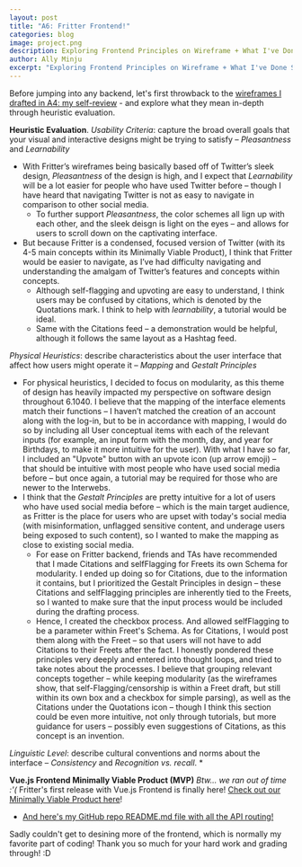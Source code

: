 ```yaml
---
layout: post
title: "A6: Fritter Frontend!"
categories: blog
image: project.png
description: Exploring Frontend Principles on Wireframe + What I've Done So Far.
author: Ally Minju
excerpt: "Exploring Frontend Principles on Wireframe + What I've Done So Far."
---
```


Before jumping into any backend, let's first throwback to the [wireframes I drafted in A4: my self-review](https://allymhong.github.io/blog/2022/10/12/fritter-approaches-updated.html#iv-wireframes) - and explore what they mean in-depth through heuristic evaluation.

**Heuristic Evaluation**.
*Usability Criteria*: capture the broad overall goals that your visual and interactive designs might be trying to satisfy – *Pleasantness* and *Learnability*
* With Fritter’s wireframes being basically based off of Twitter’s sleek design, *Pleasantness* of the design is high, and I expect that *Learnability* will be a lot easier for people who have used Twitter before – though I have heard that navigating Twitter is not as easy to navigate in comparison to other social media.
    * To further support *Pleasantness*, the color schemes all lign up with each other, and the sleek deisgn is light on the eyes – and allows for users to scroll down on the captivating interface.
* But because Fritter is a condensed, focused version of Twitter (with its 4-5 main concepts within its Minimally Viable Product), I think that Fritter would be easier to navigate, as I’ve had difficulty navigating and understanding the amalgam of Twitter’s features and concepts within concepts.
    * Although self-flagging and upvoting are easy to understand, I think users may be confused by citations, which is denoted by the Quotations mark. I think to help with *learnability*, a tutorial would be ideal. 
    * Same with the Citations feed – a demonstration would be helpful, although it follows the same layout as a Hashtag feed.

*Physical Heuristics*: describe characteristics about the user interface that affect how users might operate it – *Mapping* and *Gestalt Principles*
* For physical heuristics, I decided to focus on modularity, as this theme of design has heavily impacted my perspective on software design throughout 6.1040. I believe that the mapping of the interface elements match their functions – I haven’t matched the creation of an account along with the log-in, but to be in accordance with mapping, I would do so by including all User conceptual items with each of the relevant inputs (for example, an input form with the month, day, and year for Birthdays, to make it more intuitive for the user). With what I have so far, I included an "Upvote" button with an upvote icon (up arrow emoji) – that should be intuitive with most people who have used social media before – but once again, a tutorial may be required for those who are newer to the Interwebs.
* I think that the *Gestalt Principles* are pretty intuitive for a lot of users who have used social media before – which is the main target audience, as Fritter is the place for users who are upset with today's social media (with misinformation, unflagged sensitive content, and underage users being exposed to such content), so I wanted to make the mapping as close to existing social media. 
    * For ease on Fritter backend, friends and TAs have recommended that I made Citations and selfFlagging for Freets its own Schema for modularity. I ended up doing so for Citations, due to the information it contains, but I prioritized the Gestalt Principles in design – these Citations and selfFlagging principles are inherently tied to the Freets, so I wanted to make sure that the input process would be included during the drafting process. 
    * Hence, I created the checkbox process. And allowed selfFlagging to be a parameter within Freet's Schema. As for Citations, I would post them along with the Freet – so that users will not have to add Citations to their Freets after the fact. I honestly pondered these principles very deeply and entered into thought loops, and tried to take notes about the processes. I believe that grouping relevant concepts together – while keeping modularity (as the wireframes show, that self-Flagging/censorship is within a Freet draft, but still within its own box and a checkbox for simple parsing), as well as the Citations under the Quotations icon – though I think this section could be even more intuitive, not only through tutorials, but more guidance for users – possibly even suggestions of Citations, as this concept is an invention.


*Linguistic Level*: describe cultural conventions and norms about the interface – *Consistency* and *Recognition vs. recall*.
* 


**Vue.js Frontend Minimally Viable Product (MVP)**
*Btw... we ran out of time :'(*
Fritter's first release with Vue.js Frontend is finally here! [Check out our Minimally Viable Product here](https://fritter-frontend-bay.vercel.app/#/)!

* [And here's my GitHub repo README.md file with all the API routing!](https://github.com/allymhong/fritter-backend/blob/main/README.md)


Sadly couldn't get to desining more of the frontend, which is normally my favorite part of coding! Thank you so much for your hard work and grading through! :D